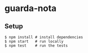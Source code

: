 # guarda-nota

## Setup

```
$ npm install # install dependencies
$ npm start   # run locally
$ npm test    # run the tests
```
